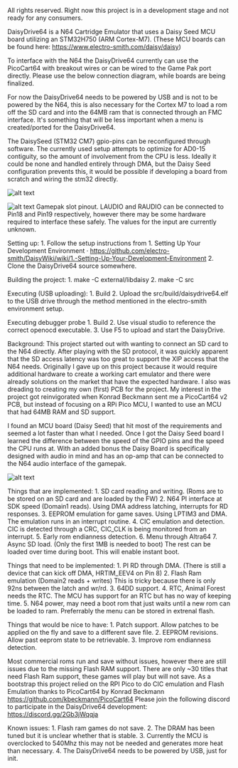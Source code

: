 All rights reserved. Right now this project is in a development stage and not ready for any consumers.

DaisyDrive64 is a N64 Cartridge Emulator that uses a Daisy Seed MCU board utilizing an STM32H750 (ARM Cortex-M7).
(These MCU boards can be found here: https://www.electro-smith.com/daisy/daisy)

To interface with the N64 the DaisyDrive64 currently can use the PicoCart64 with breakout wires or can be wired to the Game Pak port directly. Please use the below connection diagram, while boards are being finalized.

For now the DaisyDrive64 needs to be powered by USB and is not to be powered by the N64, this is also necessary for the Cortex M7 to load a rom off the SD card and into the 64MB ram that is connected through an FMC interface. It's something that will be less important when a menu is created/ported for the DaisyDrive64.

The DaisySeed (STM32 CM7) gpio-pins can be reconfigured through software. The currently used setup attempts to optimize for AD0-15 contiguity, so the amount of involvement from the CPU is less. Ideally it could be none and handled entirely through DMA, but the Daisy Seed configuration prevents this, it would be possible if developing a board from scratch and wiring the stm32 directly.

![alt text](https://github.com/nopjne/DaisyDrive64/blob/master/daisypinout.png?raw=true)

![alt text](https://github.com/nopjne/DaisyDrive64/blob/master/n64pinout.JPG?raw=true)
Gamepak slot pinout. LAUDIO and RAUDIO can be connected to Pin18 and Pin19 respectively, however there may be some hardware required to interface these safely. The values for the input are currently unknown.

Setting up:
	1. Follow the setup instructions from 1. Setting Up Your Development Environment · https://github.com/electro-smith/DaisyWiki/wiki/1.-Setting-Up-Your-Development-Environment
	2. Clone the DaisyDrive64 source somewhere.

Building the project:
	1. make -C external/libdaisy
        2. make -C src

Executing (USB uploading):
	1. Build
	2. Upload the src/build/daisydrive64.elf to the USB drive through the method mentioned in the electro-smith environment setup.

Executing debugger probe
	1. Build
	2. Use visual studio to reference the correct openocd executable.
	3. Use F5 to upload and start the DaisyDrive.

Background:
This project started out with wanting to connect an SD card to the N64 directly. After playing with the SD protocol, it was quickly apparent that the SD access latency was too great to support the XIP access that the N64 needs. Originally I gave up on this project because it would require additional hardware to create a working cart emulator and there were already solutions on the market that have the expected hardware. I also was dreading to creating my own (first) PCB for the project. My interest in the project got reinvigorated when Konrad Beckmann sent me a PicoCart64 v2 PCB, but instead of focusing on a RPi Pico MCU, I wanted to use an MCU that had 64MB RAM and SD support. 

I found an MCU board (Daisy Seed) that hit most of the requirements and seemed a lot faster than what I needed.
Once I got the Daisy Seed board I learned the difference between the speed of the GPIO pins and the speed the CPU runs at. With an added bonus the Daisy Board is specifically designed with audio in mind and has an op-amp that can be connected to the N64 audio interface of the gamepak. 

![alt text](https://github.com/nopjne/DaisyDrive64/blob/master/wires.jpg?raw=true)

Things that are implemented:
    1. SD card reading and writing. (Roms are to be stored on an SD card and are loaded by the FW)
    2. N64 PI interface at SDK speed (Domain1 reads). Using DMA address latching, interrupts for RD responses.
    3. EEPROM emulation for game saves. Using LPTIM3 and DMA. The emulation runs in an interrupt routine.
    4. CIC emulation and detection. CIC is detected through a CRC, CIC_CLK is being monitored from an interrupt.
    5. Early rom endianness detection.
    6. Menu through Altra64
    7. Async SD load. (Only the first 1MB is needed to boot) The rest can be loaded over time during boot. This will enable instant boot.

Things that need to be implemented:
    1. PI RD through DMA. (There is still a device that can kick off DMA, HRTIM_EEV4 on Pin 8)
    2. Flash Ram emulation (Domain2 reads + writes) This is tricky because there is only 92ns between the latch and wr/rd.
    3. 64DD support.
    4. RTC, Animal Forest needs the RTC. The MCU has support for an RTC but has no way of keeping time.
    5. N64 power, may need a boot rom that just waits until a new rom can be loaded to ram. Preferrably the menu can be stored in extrenal flash.
	
Things that would be nice to have:
    1. Patch support. Allow patches to be applied on the fly and save to a different save file.
    2. EEPROM revisions. Allow past eeprom state to be retrievable.
    3. Improve rom endianness detection.
	
Most commercial roms run and save without issues, however there are still issues due to the missing Flash RAM support. There are only ~30 titles that need Flash Ram support, these games will play but will not save.
As a bootstrap this project relied on the RPI Pico to do CIC emulation and Flash Emulation thanks to PicoCart64 by Konrad Beckmann https://github.com/kbeckmann/PicoCart64
Please join the following discord to participate in the DaisyDrive64 development: https://discord.gg/2Gb3jWqqja

Known issues:
    1. Flash ram games do not save.
    2. The DRAM has been tuned but it is unclear whether that is stable.
    3. Currently the MCU is overclocked to 540Mhz this may not be needed and generates more heat than necessary.
    4. The DaisyDrive64 needs to be powered by USB, just for init.
